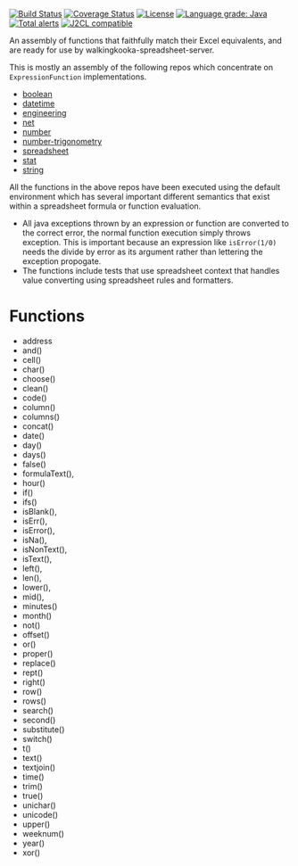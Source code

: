[![Build Status](https://github.com/mP1/walkingkooka-spreadsheet-server-expression-function/actions/workflows/build.yaml/badge.svg)](https://github.com/mP1/walkingkooka-spreadsheet-server-expression-function/actions/workflows/build.yaml/badge.svg)
[![Coverage Status](https://coveralls.io/repos/github/mP1/walkingkooka-spreadsheet-server-expression-function/badge.svg?branch=master)](https://coveralls.io/repos/github/mP1/walkingkooka-spreadsheet-server-expression-function?branch=master)
[![License](https://img.shields.io/badge/License-Apache%202.0-blue.svg)](https://opensource.org/licenses/Apache-2.0)
[![Language grade: Java](https://img.shields.io/lgtm/grade/java/g/mP1/walkingkooka-spreadsheet-server-expression-function.svg?logo=lgtm&logoWidth=18)](https://lgtm.com/projects/g/mP1/walkingkooka-spreadsheet-server-expression-function/context:java)
[![Total alerts](https://img.shields.io/lgtm/alerts/g/mP1/walkingkooka-spreadsheet-server-expression-function.svg?logo=lgtm&logoWidth=18)](https://lgtm.com/projects/g/mP1/walkingkooka-spreadsheet-server-expression-function/alerts/)
[![J2CL compatible](https://img.shields.io/badge/J2CL-compatible-brightgreen.svg)](https://github.com/mP1/j2cl-central)



An assembly of functions that faithfully match their Excel equivalents, and are ready for use by walkingkooka-spreadsheet-server.

This is mostly an assembly of the following repos which concentrate on `ExpressionFunction` implementations. 

- [boolean](https://github.com/mP1/walkingkooka-tree-expression-function-boolean)
- [datetime](https://github.com/mP1/walkingkooka-tree-expression-function-datetime)
- [engineering](https://github.com/mP1/walkingkooka-tree-expression-function-engineering)
- [net](https://github.com/mP1/walkingkooka-tree-expression-function-net)
- [number](https://github.com/mP1/walkingkooka-tree-expression-function-number)
- [number-trigonometry](https://github.com/mP1/walkingkooka-tree-expression-function-number-trigonometry)
- [spreadsheet](https://github.com/mP1/walkingkooka-spreadsheet-expression-function)
- [stat](https://github.com/mP1/walkingkooka-tree-expression-function-stat)
- [string](https://github.com/mP1/walkingkooka-tree-expression-function-string)

All the functions in the above repos have been executed using the default environment which has several important
different semantics that exist within a spreadsheet formula or function evaluation.

- All java exceptions thrown by an expression or function are converted to the correct error, the normal function execution simply throws exception.
  This is important because an expression like `isError(1/0)` needs the divide by error as its argument rather than lettering the exception propogate. 
- The functions include tests that use spreadsheet context that handles value converting using spreadsheet rules and formatters.



# Functions

- address
- and()
- cell()
- char()
- choose()
- clean()
- code()
- column()
- columns()
- concat()
- date()
- day()
- days()
- false()
- formulaText(),
- hour()
- if()
- ifs()
- isBlank(),
- isErr(),
- isError(),
- isNa(),
- isNonText(),
- isText(),
- left(),
- len(),
- lower(),
- mid(),
- minutes()
- month()
- not()
- offset()
- or()
- proper()
- replace()
- rept()
- right()
- row()
- rows()
- search()
- second()
- substitute()
- switch()
- t()
- text()
- textjoin()
- time()
- trim()
- true()
- unichar()
- unicode()
- upper()
- weeknum()
- year()
- xor()
